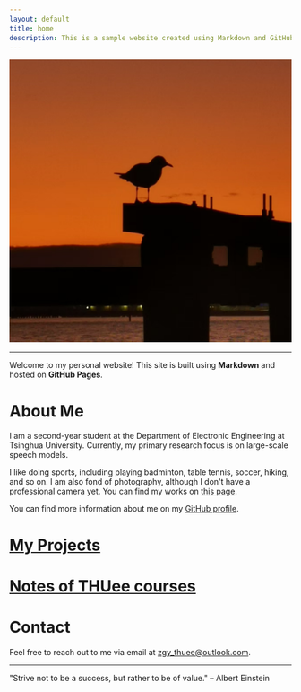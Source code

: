 ```yaml
---
layout: default
title: home
description: This is a sample website created using Markdown and GitHub Pages.
---
```


<img src="/assets/images/profile.jpg" alt="Avatar" class="avatar">

---

Welcome to my personal website! This site is built using **Markdown** and hosted on **GitHub Pages**.


# About Me

I am a second-year student at the Department of Electronic Engineering at Tsinghua University. Currently, my primary research focus is on large-scale speech models.

I like doing sports, including playing badminton, table tennis, soccer, hiking, and so on. I am also fond of photography, although I don't have a professional camera yet. You can find my works on [this page](photography.md).

You can find more information about me on my [GitHub profile](https://github.com/z-gy).

<!-- # [My love](love.md) -->

# [My Projects](projects.md)

# [Notes of THUee courses](course_notes.md)

# Contact

Feel free to reach out to me via email at [zgy_thuee@outlook.com](mailto:zgy_thuee@outlook.com).

---

<footer>
  <p>"Strive not to be a success, but rather to be of value." – Albert Einstein</p>
</footer>
